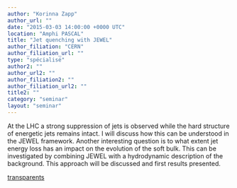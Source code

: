 ```yaml
---
author: "Korinna Zapp"
author_url: ""
date: "2015-03-03 14:00:00 +0000 UTC"
location: "Amphi PASCAL"
title: "Jet quenching with JEWEL"
author_filiation: "CERN"
author_filiation_url: ""
type: "spécialisé"
author2: ""
author_url2: ""
author_filiation2: ""
author_filiation_url2: ""
title2: ""
category: "seminar" 
layout: "seminar"
---
```

At the LHC a strong suppression of jets is observed while the hard structure of energetic jets remains intact. I will discuss how this can be understood in the JEWEL framework. Another interesting question is to what extent jet energy loss has an impact on the evolution of the soft bulk. This can be investigated by combining JEWEL with a hydrodynamic description of the background. This approach will be discussed and first results presented.

[transparents](images/Communication/seminaires/KorinnaZapp.pdf)
